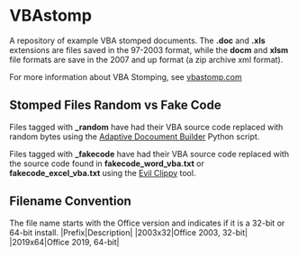 # VBAstomp
A repository of example VBA stomped documents. The **.doc** and **.xls** extensions are files saved in the 97-2003 format, while the **docm** and **xlsm** file formats are save in the 2007 and up format (a zip archive xml format).

For more information about VBA Stomping, see [vbastomp.com](https://vbastomp.com) 

## Stomped Files Random vs Fake Code

Files tagged with **_random** have had their VBA source code replaced with random bytes using the [Adaptive Docoument Builder](https://github.com/haroldogden/adb) Python script.

Files tagged with **_fakecode** have had their VBA source code replaced with the source code found in **fakecode_word_vba.txt** or **fakecode_excel_vba.txt** using the [Evil Clippy](https://github.com/outflanknl/EvilClippy) tool.

## Filename Convention

The file name starts with the Office version and indicates if it is a 32-bit or 64-bit install.
|Prefix|Description|
|2003x32|Office 2003, 32-bit|
|2019x64|Office 2019, 64-bit|
